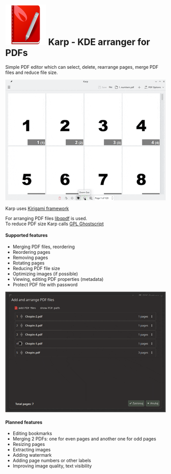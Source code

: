 # <img width="128" src="logo.png"/>  Karp - KDE arranger for PDFs

Simple PDF editor which can select, delete, rearrange pages, merge PDF files and reduce file size.

<img src="extras/karp.gif"/>

Karp uses [Kirigami framework](https://invent.kde.org/frameworks/kirigami)

For arranging PDF files [libqpdf](https://qpdf.sourceforge.io) is used.  
To reduce PDF size Karp calls [GPL Ghostscript](https://www.ghostscript.com)  

#### Supported features
 * Merging PDF files, reordering
 * Reordering pages
 * Removing pages
 * Rotating pages
 * Reducing PDF file size
 * Optimizing images (if possible)
 * Viewing, editing PDF properties (metadata)
 * Protect PDF file with password

<img src="extras/reorder.gif"/>

#### Planned features
 * Editing bookmarks
 * Merging 2 PDFs: one for even pages and another one for odd pages
 * Resizing pages
 * Extracting images
 * Adding watermark
 * Adding page numbers or other labels
 * Improving image quality, text visibility

